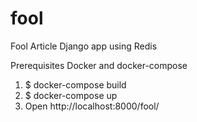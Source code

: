 # fool
Fool Article Django app using Redis

Prerequisites Docker and docker-compose

1. $ docker-compose build
2. $ docker-compose up
3. Open 
http://localhost:8000/fool/


